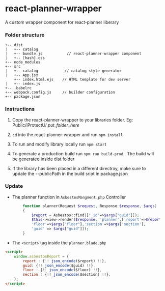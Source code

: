 # react-planner-wrapper
A custom wrapper component for react-planner liberary

### Folder structure

```
+-- dist
|   +-- catalog
|   +-- bundle.js           // react-planner-wrapper component
|   +-- [hash].css
+-- node_modules
+-- src
|   +-- catalog            // catalog style generator
|   +-- App.jsx
    +-- index.html.ejs    // HTML template for dev server
|   +-- index.js
+-- .babelrc
+-- webpack.config.js     // builder configuration
+-- package.json

```

### Instructions

1. Copy the react-planner-wrapper to your libraries folder. Eg: Public/iProtectU/ _put_folder_here_

2. `cd` into the react-planner-wrapper and run `npm install`

3. To run and modify library locally run `npm start`

4. To generate a production build run `npm run build-prod` . The build will be generated inside dist folder

5. If the library has been placed in a different directroy, make sure to update the --publicPath in the build sript in package.json

### Update

+ The planner function in `AsbestosMangment.php` Controller

```PHP
        function planner(Request $request, Response $response, $args)
        {
            $report = Asbestos::find(["_id"=>$args["guid"]]);
            $this->view->render($response, 'planner',['report'=>$report,
            'floor'=>$args["floor"],'section'=>$args['section'], 
            'guid' => $args["guid"]]);
        }
```

+ The `<script>` tag inside the  `planner.blade.php`
```HTML
<script>
    window.asbestosReport = {
        report : {!! json_encode($report) !!},
        guid: {!! json_encode($guid) !!},
        floor : {!! json_encode($floor) !!},
        section : {!! json_encode($section) !!},
    };
</script>
```
